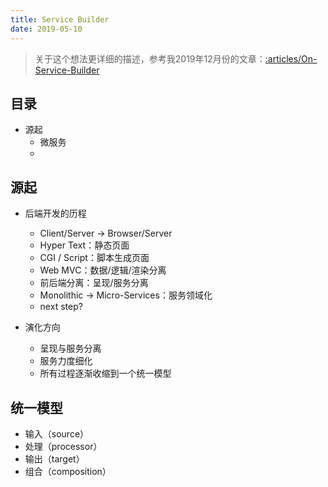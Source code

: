 ```yaml
---
title: Service Builder
date: 2019-05-10
---
```


> 关于这个想法更详细的描述，参考我2019年12月份的文章：[:articles/On-Service-Builder]()

## 目录

  - 源起
    - 微服务
    - 

## 源起

  - 后端开发的历程
    - Client/Server -> Browser/Server
    - Hyper Text：静态页面
    - CGI / Script：脚本生成页面
    - Web MVC：数据/逻辑/渲染分离
    - 前后端分离：呈现/服务分离
    - Monolithic -> Micro-Services：服务领域化
    - next step?

  - 演化方向
    - 呈现与服务分离
    - 服务力度细化
    - 所有过程逐渐收缩到一个统一模型

## 统一模型

  - 输入（source）
  - 处理（processor）
  - 输出（target）
  - 组合（composition）

